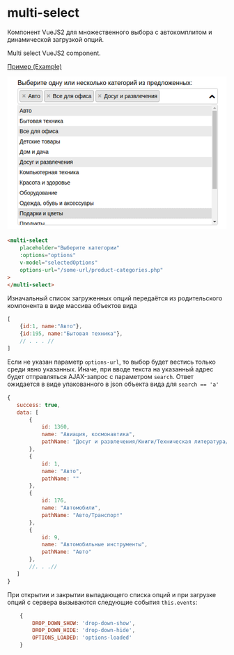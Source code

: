 # multi-select
Компонент VueJS2 для множественного выбора с автокомплитом и динамической загрузкой опций.
 
Multi select VueJS2 component.

[Пример (Example)](http://insbor.ru/vue/multi-select/ "Component example")

![Пример (example)](https://raw.githubusercontent.com/va-fursenko/multi-select/master/example/multi-select-example.png "Пример (example)")

```html
<multi-select
    placeholder="Выберите категории"
    :options="options"
    v-model="selectedOptions"
    options-url="/some-url/product-categories.php"
>
</multi-select>
```

Изначальный список загруженных опций передаётся из родительского компонента в виде массива объектов вида 
```js
[
    {id:1, name:"Авто"},
    {id:195, name:"Бытовая техника"},
    // . . . //
]
```
Если не указан параметр `options-url`, то выбор будет вестись только среди явно указанных. 
Иначе, при вводе текста на указанный адрес будет отправляться AJAX-запрос с параметром `search`. 
Ответ ожидается в виде упакованного в json объекта вида для `search == 'а'`
 ```js
{
    success: true,
    data: [
        {
            id: 1360,
            name: "Авиация, космонавтика",
            pathName: "Досуг и развлечения/Книги/Техническая литература/Транспорт"
        },
        {
            id: 1,
            name: "Авто",
            pathName: ""
        },
        {
            id: 176,
            name: "Автомобили",
            pathName: "Авто/Транспорт"
        },
        {
            id: 9,
            name: "Автомобильные инструменты",
            pathName: "Авто"
        },
        //. . .// 
    ]
}
```

При открытии и закрытии выпадающего списка опций и при загрузке опций с сервера вызываются следующие события `this.events`:
```js
    {
        DROP_DOWN_SHOW: 'drop-down-show',
        DROP_DOWN_HIDE: 'drop-down-hide',
        OPTIONS_LOADED: 'options-loaded'
    }
```